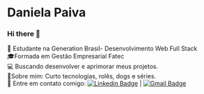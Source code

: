# Daniela Paiva
### Hi there 👋
:orange_heart: Estudante na Generation Brasil- Desenvolvimento Web Full Stack<br>
:mortar_board:Formada em Gestão Empresarial Fatec<br>
:computer: Buscando desenvolver e aprimorar meus projetos. <br>
:speech_balloon:Sobre mim: Curto tecnologias, rolês, dogs e  séries.<br>
 :email: Entre em contato comigo: [![Linkedin Badge](https://img.shields.io/badge/-DanielaPaiva-blue?style=flat-square&logo=Linkedin&logoColor=white&link=https://www.linkedin.com/in/daniela-de-paiva/)](https://www.linkedin.com/in/daniela-de-paiva/) 
| 
[![Gmail Badge](https://img.shields.io/badge/-danielapaiva386@gmail.com-c14438?style=flat-square&logo=Gmail&logoColor=white&link=mailto:danielapaiva386@gmail.com)](mailto:danielapaiva386@gmail.com)
